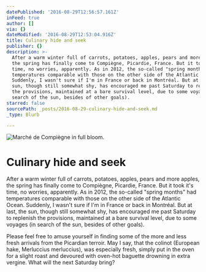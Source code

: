 ```yaml
---
datePublished: '2016-08-29T12:56:57.161Z'
inFeed: true
author: []
via: {}
dateModified: '2016-08-29T12:53:04.916Z'
title: Culinary hide and seek
publisher: {}
description: >-
  After a warm winter full of carrots, potatoes, apples, pears and more apples,
  the spring has finally come to Compiègne, Picardie, France. But it took it's
  time, no worries, apparently. As in 2012, the so-called "spring months" had
  temperatures comparable with those on the other side of the Atlantic Ocean.
  Suddenly, I wasn't sure if I'm in France or back in Montréal. But at last, the
  sun, though still somewhat shy, has encouraged me past Saturday to replenish
  the provisions, maintained at a bare survival level, due to some voyages (in
  search of the sun, besides of other goals).
starred: false
sourcePath: _posts/2016-08-29-culinary-hide-and-seek.md
_type: Blurb

---
```

![Marché de Compiègne in full bloom.](https://the-grid-user-content.s3-us-west-2.amazonaws.com/dfeb6f8a-47fb-42b0-885e-fb55e8efd789.jpg)

# Culinary hide and seek

After a warm winter full of carrots, potatoes, apples, pears and more apples, the spring has finally come to Compiègne, Picardie, France. But it took it's time, no worries, apparently. As in 2012, the so-called "spring months" had temperatures comparable with those on the other side of the Atlantic Ocean. Suddenly, I wasn't sure if I'm in France or back in Montréal. But at last, the sun, though still somewhat shy, has encouraged me past Saturday to replenish the provisions, maintained at a bare survival level, due to some voyages (in search of the sun, besides of other goals).

Please feel free to amuse yourself in finding some of the more and less fresh arrivals from the Picardian terroir. May I say, that the colinot (European hake, Merluccius merluccius), was especially fresh, simply put in the oven for a slight roast and devoured with oven-hot baguette drowning in extra vergine. What will the next Saturday bring?